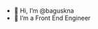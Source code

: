 - 👋 Hi, I’m @baguskna
- 👀 I’m a Front End Engineer

<!---
baguskna/baguskna is a ✨ special ✨ repository because its `README.md` (this file) appears on your GitHub profile.
You can click the Preview link to take a look at your changes.
--->
